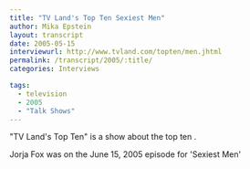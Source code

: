 ```yaml
---
title: "TV Land's Top Ten Sexiest Men"
author: Mika Epstein
layout: transcript
date: 2005-05-15
interviewurl: http://www.tvland.com/topten/men.jhtml
permalink: /transcript/2005/:title/
categories: Interviews

tags:
  - television
  - 2005
  - "Talk Shows"
---
```


"TV Land's Top Ten" is a show about the top ten <whatever>. 

Jorja Fox was on the June 15, 2005 episode for 'Sexiest Men'